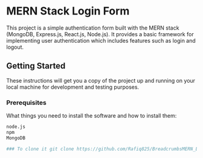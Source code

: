# MERN Stack Login Form

This project is a simple authentication form built with the MERN stack (MongoDB, Express.js, React.js, Node.js). It provides a basic framework for implementing user authentication which includes features such as login and logout.

## Getting Started

These instructions will get you a copy of the project up and running on your local machine for development and testing purposes.

### Prerequisites

What things you need to install the software and how to install them:

```bash
node.js
npm
MongoDB

### To clone it git clone https://github.com/Rafiq825/BreadcrumbsMERN_LoginForm.git

